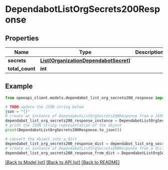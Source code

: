# DependabotListOrgSecrets200Response


## Properties

Name | Type | Description | Notes
------------ | ------------- | ------------- | -------------
**secrets** | [**List[OrganizationDependabotSecret]**](OrganizationDependabotSecret.md) |  | 
**total_count** | **int** |  | 

## Example

```python
from openapi_client.models.dependabot_list_org_secrets200_response import DependabotListOrgSecrets200Response

# TODO update the JSON string below
json = "{}"
# create an instance of DependabotListOrgSecrets200Response from a JSON string
dependabot_list_org_secrets200_response_instance = DependabotListOrgSecrets200Response.from_json(json)
# print the JSON string representation of the object
print(DependabotListOrgSecrets200Response.to_json())

# convert the object into a dict
dependabot_list_org_secrets200_response_dict = dependabot_list_org_secrets200_response_instance.to_dict()
# create an instance of DependabotListOrgSecrets200Response from a dict
dependabot_list_org_secrets200_response_from_dict = DependabotListOrgSecrets200Response.from_dict(dependabot_list_org_secrets200_response_dict)
```
[[Back to Model list]](../README.md#documentation-for-models) [[Back to API list]](../README.md#documentation-for-api-endpoints) [[Back to README]](../README.md)


